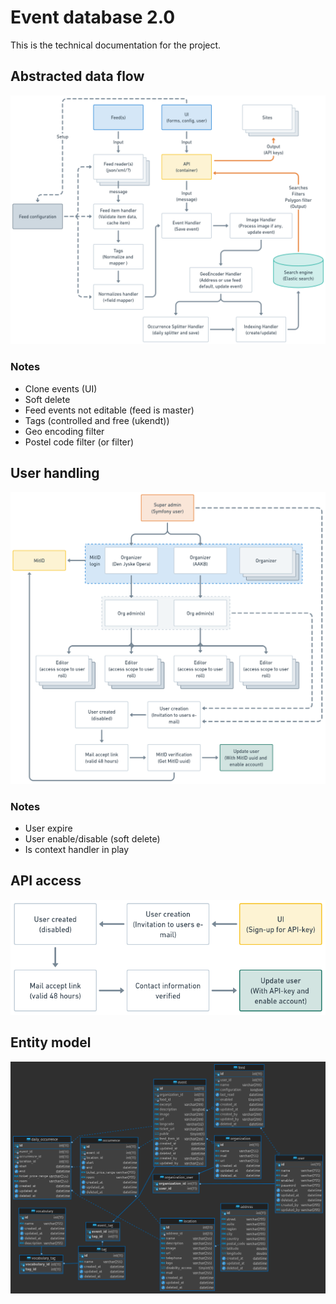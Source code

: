 # Event database 2.0

This is the technical documentation for the project.

## Abstracted data flow

![System input data flow](./images/data_flow.png)

### Notes

* Clone events (UI)
* Soft delete
* Feed events not editable (feed is master)
* Tags (controlled and free (ukendt))
* Geo encoding filter
* Postel code filter (or filter)

## User handling

![User handling concept](./images/user_handling.png)

### Notes

* User expire
* User enable/disable (soft delete)
* Is context handler in play

## API access

![Api user creation flow](./images/api_user.png)

## Entity model

![Database entity model](./images/db.png)
